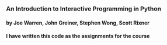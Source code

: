 ### An Introduction to Interactive Programming in Python 
#### by Joe Warren, John Greiner, Stephen Wong, Scott Rixner

#### I have written this code as the assignments for the course